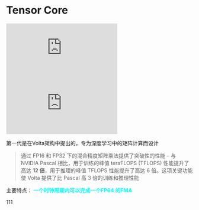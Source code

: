 # Tensor Core

<iframe src="https://vdn1.vzuu.com/SD/1fd55a3c-9362-11eb-a595-1278b449b310.mp4?disable_local_cache=1&auth_key=1629821329-0-0-55d3ee286f8910bf78eb2515aa2ff884&f=mp4&bu=pico&expiration=1629821329&v=hw" scrolling="no" border="0" frameborder="no" framespacing="0" allowfullscreen="true"> 
</iframe>

<iframe src="https://vdn1.vzuu.com/SD/5a1ec0e0-7e84-11eb-aca1-aa09f3df2eff.mp4?disable_local_cache=1&auth_key=1629821800-0-0-55ef3f38466d4c0e0582af3a7375b0b3&f=mp4&bu=pico&expiration=1629821800&v=hw" scrolling="no" border="0" frameborder="no" framespacing="0" allowfullscreen="true"> 
</iframe>



第一代是在Volta架构中提出的，专为深度学习中的矩阵计算而设计

> 通过 FP16 和 FP32 下的混合精度矩阵乘法提供了突破性的性能 – 与 NVIDIA Pascal 相比，用于训练的峰值 teraFLOPS (TFLOPS) 性能提升了高达 **12 倍**，用于推理的峰值 TFLOPS 性能提升了高达 6 倍。这项关键功能使 Volta 提供了比 Pascal 高 3 倍的训练和推理性能

主要特点：**<font color=cyan> 一个时钟周期内可以完成一个FP64 的FMA</font>**

111